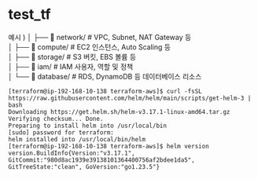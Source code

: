 # test_tf
예시 )
│   ├── 📁 network/           # VPC, Subnet, NAT Gateway 등 <br>
│   ├── 📁 compute/           # EC2 인스턴스, Auto Scaling 등 <br>
│   ├── 📁 storage/           # S3 버킷, EBS 볼륨 등 <br>
│   ├── 📁 iam/               # IAM 사용자, 역할 및 정책 <br>
│   └── 📁 database/          # RDS, DynamoDB 등 데이터베이스 리소스 <br>

```
[terraform@ip-192-168-10-138 terraform-aws]$ curl -fsSL https://raw.githubusercontent.com/helm/helm/main/scripts/get-helm-3 | bash
Downloading https://get.helm.sh/helm-v3.17.1-linux-amd64.tar.gz
Verifying checksum... Done.
Preparing to install helm into /usr/local/bin
[sudo] password for terraform:
helm installed into /usr/local/bin/helm
[terraform@ip-192-168-10-138 terraform-aws]$ helm version
version.BuildInfo{Version:"v3.17.1", GitCommit:"980d8ac1939e39138101364400756af2bdee1da5", GitTreeState:"clean", GoVersion:"go1.23.5"}

```

